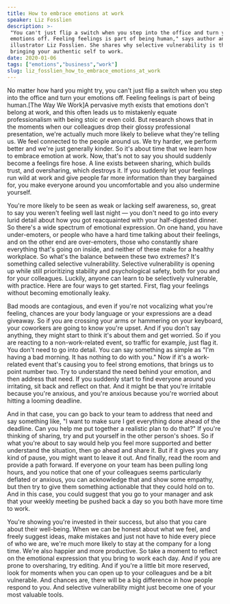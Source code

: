 ```yaml
---
title: How to embrace emotions at work
speaker: Liz Fosslien
description: >-
 "You can't just flip a switch when you step into the office and turn your
 emotions off. Feeling feelings is part of being human," says author and
 illustrator Liz Fosslien. She shares why selective vulnerability is the key to
 bringing your authentic self to work.
date: 2020-01-06
tags: ["emotions","business","work"]
slug: liz_fosslien_how_to_embrace_emotions_at_work
---
```


No matter how hard you might try, you can't just flip a switch when you step into the
office and turn your emotions off. Feeling feelings is part of being human.[The Way We
Work]A pervasive myth exists that emotions don't belong at work, and this often leads us
to mistakenly equate professionalism with being stoic or even cold. But research shows
that in the moments when our colleagues drop their glossy professional presentation, we're
actually much more likely to believe what they're telling us. We feel connected to the
people around us. We try harder, we perform better and we're just generally kinder. So
it's about time that we learn how to embrace emotion at work. Now, that's not to say you
should suddenly become a feelings fire hose. A line exists between sharing, which builds
trust, and oversharing, which destroys it. If you suddenly let your feelings run wild at
work and give people far more information than they bargained for, you make everyone
around you uncomfortable and you also undermine yourself.

You're more likely to be seen as weak or lacking self awareness, so, great to say you
weren't feeling well last night — you don't need to go into every lurid detail about how
you got reacquainted with your half-digested dinner. So there's a wide spectrum of
emotional expression. On one hand, you have under-emoters, or people who have a hard time
talking about their feelings, and on the other end are over-emoters, those who constantly
share everything that's going on inside, and neither of these make for a healthy
workplace. So what's the balance between these two extremes? It's something called
selective vulnerability. Selective vulnerability is opening up while still prioritizing
stability and psychological safety, both for you and for your colleagues. Luckily, anyone
can learn to be selectively vulnerable, with practice. Here are four ways to get started.
First, flag your feelings without becoming emotionally leaky.

Bad moods are contagious, and even if you're not vocalizing what you're feeling, chances
are your body language or your expressions are a dead giveaway. So if you are crossing
your arms or hammering on your keyboard, your coworkers are going to know you're upset.
And if you don't say anything, they might start to think it's about them and get worried.
So if you are reacting to a non-work-related event, so traffic for example, just flag it.
You don't need to go into detail. You can say something as simple as "I'm having a bad
morning. It has nothing to do with you." Now if it's a work-related event that's causing
you to feel strong emotions, that brings us to point number two. Try to understand the need
behind your emotion, and then address that need. If you suddenly start to find everyone
around you irritating, sit back and reflect on that. And it might be that you're irritable
because you're anxious, and you're anxious because you're worried about hitting a looming
deadline.

And in that case, you can go back to your team to address that need and say something
like, "I want to make sure I get everything done ahead of the deadline. Can you help me
put together a realistic plan to do that?" If you're thinking of sharing, try and put
yourself in the other person's shoes. So if what you're about to say would help you feel
more supported and better understand the situation, then go ahead and share it. But if it
gives you any kind of pause, you might want to leave it out. And finally, read the room and
provide a path forward. If everyone on your team has been pulling long hours, and you
notice that one of your colleagues seems particularly deflated or anxious, you can
acknowledge that and show some empathy, but then try to give them something actionable
that they could hold on to. And in this case, you could suggest that you go to your
manager and ask that your weekly meeting be pushed back a day so you both have more time
to work.

You're showing you're invested in their success, but also that you care about their
well-being. When we can be honest about what we feel, and freely suggest ideas, make
mistakes and just not have to hide every piece of who we are, we're much more likely to
stay at the company for a long time. We're also happier and more productive. So take a
moment to reflect on the emotional expression that you bring to work each day. And if you
are prone to oversharing, try editing. And if you're a little bit more reserved, look for
moments when you can open up to your colleagues and be a bit vulnerable. And chances are,
there will be a big difference in how people respond to you. And selective vulnerability
might just become one of your most valuable tools.

<!--
ad_duration=0
comment_count=10
event="The Way We Work"
external_start_time=0
has_talk_citation=0
intro_duration=0
is_subtitle_required="False"
is_talk_featured="True"
language="en"
language_swap="False"
native_language="en"
number_of_related_talks=6
number_of_speakers=1
number_of_subtitled_videos=0
number_of_tags=3
number_of_talk_download_languages=9
number_of_talk_more_resources=1
number_of_talk_recommendations=0
number_of_talks_take_actions=0
post_ad_duration=0
published_timestamp="2020-02-10 13:42:04"
recording_date="2020-01-06"
speaker_description="Author, illustrator"
speaker_is_published=1
speaker_name="Liz Fosslien"
talk_name="How to embrace emotions at work"
talks_tags=["emotions","business","work"]
talks_take_action=[]
url_photo_speaker="https://pe.tedcdn.com/images/ted/b9b7297882309f88a7ea97074681e13fee169076_254x191.jpg"
url_photo_talk="https://s3.amazonaws.com/talkstar-photos/uploads/126d674c-4b5c-4bba-9396-5c7e81521f76/LizFosslien_2020V-embed.jpg"
url_webpage="https://www.ted.com/talks/liz_fosslien_how_to_embrace_emotions_at_work"
video_type_name="Original Content"
-->